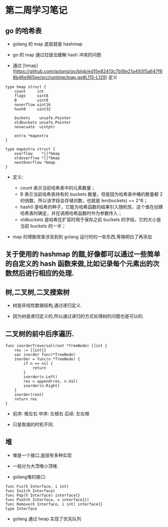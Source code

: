 # 第二周学习笔记

## go 的哈希表

- golang 的 map 底层就是 hashmap

- go 的 map 通过拉链法缓解 hash 冲突的问题

- 通过 [hmap] (https://github.com/golang/go/blob/ed15e82413c7b16e21a493f5a647f68b46e965ee/src/runtime/map.go#L115-L129) 定义

```
type hmap struct {
	count     int
	flags     uint8
	B         uint8
	noverflow uint16
	hash0     uint32

	buckets    unsafe.Pointer
	oldbuckets unsafe.Pointer
	nevacuate  uintptr

	extra *mapextra
}

type mapextra struct {
	overflow    *[]*bmap
	oldoverflow *[]*bmap
	nextOverflow *bmap
}
```

- 定义:
  - count 表示当前哈希表中的元素数量；
  - B 表示当前哈希表持有的 buckets 数量，但是因为哈希表中桶的数量都 2 的倍数，所以该字段会存储对数，也就是 len(buckets) == 2^B；
  - hash0 是哈希的种子，它能为哈希函数的结果引入随机性，这个值在创建哈希表时确定，并在调用哈希函数时作为参数传入；
  - oldbuckets 是哈希在扩容时用于保存之前 buckets 的字段，它的大小是当前 buckets 的一半；

- map 的增删改查涉及到到 golang 运行时的一些东西,等搞明白了再添加

## 关于使用的 hashmap 的题,好像都可以通过一些简单的自定义的 hash 函数来做,比如记录每个元素出的次数然后进行相应的处理.

## 树,二叉树,二叉搜索树

- 树是非线性数据结构,通过递归定义.

- 因为树是递归定义的,所以通过递归的方式处理树的问题也是可以的.

## 二叉树的前中后序遍历.
```
func inorderTraversal(root *TreeNode) []int {
	res := []int{}
	var inorder func(*TreeNode)
	inorder = func(n *TreeNode) {
		if n == nil {
			return
		}
		inorder(n.Left)
		res = append(res, n.Val)
		inorder(n.Right)
	}
	inorder(root)
	return res
}
```
- 前序: 根左右 中序: 左根右 后续: 左右根

- 只是取值的时机不同.

## 堆

- 堆是一个接口,底层有多种实现

- 一般分为大顶堆小顶堆.

- golang堆的接口:

```
func Fix(h Interface, i int)
func Init(h Interface)
func Pop(h Interface) interface{}
func Push(h Interface, x interface{})
func Remove(h Interface, i int) interface{}
type Interface
```

- golang 通过 heap 实现了优先队列

